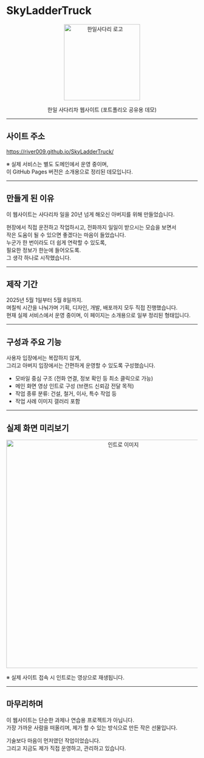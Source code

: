 # SkyLadderTruck

<p align="center">
  <img src="https://river009.github.io/SkyLadderTruck/image/hanil_logo.png" width="200" alt="한일사다리 로고" />
</p>

<p align="center">한일 사다리차 웹사이트 (포트폴리오 공유용 데모)</p>

---

## 사이트 주소  
https://river009.github.io/SkyLadderTruck/

※ 실제 서비스는 별도 도메인에서 운영 중이며,  
이 GitHub Pages 버전은 소개용으로 정리된 데모입니다.

---

## 만들게 된 이유

이 웹사이트는 사다리차 일을 20년 넘게 해오신 아버지를 위해 만들었습니다.

현장에서 직접 운전하고 작업하시고, 전화까지 일일이 받으시는 모습을 보면서  
작은 도움이 될 수 있으면 좋겠다는 마음이 들었습니다.  
누군가 한 번이라도 더 쉽게 연락할 수 있도록,  
필요한 정보가 한눈에 들어오도록.  
그 생각 하나로 시작했습니다.

---

## 제작 기간

2025년 5월 1일부터 5월 8일까지.  
며칠씩 시간을 나눠가며 기획, 디자인, 개발, 배포까지 모두 직접 진행했습니다.  
현재 실제 서비스에서 운영 중이며, 이 페이지는 소개용으로 일부 정리된 형태입니다.

---

## 구성과 주요 기능

사용자 입장에서는 복잡하지 않게,  
그리고 아버지 입장에서는 간편하게 운영할 수 있도록 구성했습니다.

- 모바일 중심 구조 (전화 연결, 정보 확인 등 최소 클릭으로 가능)
- 메인 화면 영상 인트로 구성 (브랜드 신뢰감 전달 목적)
- 작업 종류 분류: 건설, 철거, 이사, 특수 작업 등  
- 작업 사례 이미지 갤러리 포함

---

## 실제 화면 미리보기

<p align="center">
  <img src="https://river009.github.io/SkyLadderTruck/image/demo_mobile_intro.png" width="600" alt="인트로 이미지" />
</p>

※ 실제 사이트 접속 시 인트로는 영상으로 재생됩니다.

---

## 마무리하며

이 웹사이트는 단순한 과제나 연습용 프로젝트가 아닙니다.  
가장 가까운 사람을 떠올리며, 제가 할 수 있는 방식으로 만든 작은 선물입니다.

기술보다 마음이 먼저였던 작업이었습니다.  
그리고 지금도 제가 직접 운영하고, 관리하고 있습니다.
